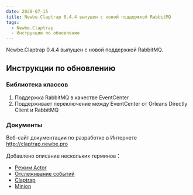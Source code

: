 ```yaml
---
date: 2020-07-15
title: Newbe.Claptrap 0.4.4 выпущен с новой поддержкой RabbitMQ
tags:
  - Newbe.Claptrap
  - Инструкции по обновлению
---
```


Newbe.Claptrap 0.4.4 выпущен с новой поддержкой RabbitMQ.

<!-- more -->

<!-- md Header-Newbe-Claptrap.md -->

## Инструкции по обновлению

### Библиотека классов

1. Поддержка RabbitMQ в качестве EventCenter
2. Поддерживает переключение между EventCenter от Orleans Directly Client и RabbitMQ

### Документы

Веб-сайт документации по разработке в Интернете <http://claptrap.newbe.pro>

Добавлено описание нескольких терминов：

- [Режим Actor](../docs/02-1-Actor-Pattern)
- [Отслеживание событий](../docs/02-2-Event-Sourcing)
- [Claptrap](../docs/02-3-Claptrap)
- [Minion](../docs/02-4-Minion)

<!-- md Footer-Newbe-Claptrap.md -->
